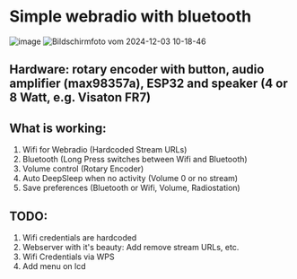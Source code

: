 # Simple webradio with bluetooth

![image](https://github.com/user-attachments/assets/48263a5e-00ec-4a49-b2bf-0f535401e218)
![Bildschirmfoto vom 2024-12-03 10-18-46](https://github.com/user-attachments/assets/12c998a2-23ef-4c59-8eae-7b665a20369e)



  
  
  ## Hardware: rotary encoder with button, audio amplifier (max98357a), ESP32 and speaker (4 or 8 Watt, e.g. Visaton FR7)

  ## What is working:
  1. Wifi for Webradio (Hardcoded Stream URLs)
  2. Bluetooth (Long Press switches between Wifi and Bluetooth)
  3. Volume control (Rotary Encoder)
  4. Auto DeepSleep when no activity (Volume 0 or no stream)
  5. Save preferences (Bluetooth or Wifi, Volume, Radiostation)

  ## TODO: 
  1. Wifi credentials are hardcoded
  2. Webserver with it's beauty: Add remove stream URLs, etc. 
  3. Wifi Credentials via WPS
  4. Add menu on lcd 
   
